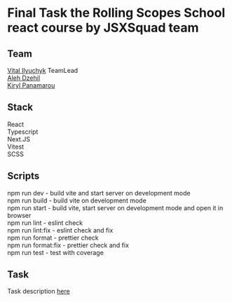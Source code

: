 # Final Task the Rolling Scopes School react course by JSXSquad team

## Team

[Vital Ilyuchyk](https://github.com/vwital) TeamLead<br>
[Aleh Dzehil](https://github.com/dzehil02)<br>
[Kiryl Panamarou](https://github.com/panakir)

## Stack

React<br> Typescript<br> Next.JS<br> Vitest<br> SCSS

## Scripts

npm run dev - build vite and start server on development mode <br> npm run
build - build vite on development mode<br> npm run start - build vite, start
server on development mode and open it in browser<br> npm run lint - eslint
check<br> npm run lint:fix - eslint check and fix<br> npm run format - prettier
check<br> npm run format:fix - prettier check and fix<br> npm run test - test
with coverage<br>

## Task

Task description
[here](https://github.com/rolling-scopes-school/tasks/blob/master/react/modules/tasks/final.md)
